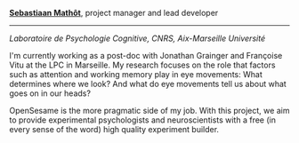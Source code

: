 **[Sebastiaan Mathôt](http://www.cogsci.nl/smathot)**, project manager and lead developer

---

*Laboratoire de Psychologie Cognitive, CNRS, Aix-Marseille Université*

I'm currently working as a post-doc with Jonathan Grainger and Françoise Vitu at the LPC in Marseille. My research focuses on the role that factors such as attention and working memory play in eye movements: What determines where we look? And what do eye movements tell us about what goes on in our heads?

OpenSesame is the more pragmatic side of my job. With this project, we aim to provide experimental psychologists and neuroscientists with a free (in every sense of the word) high quality experiment builder.
